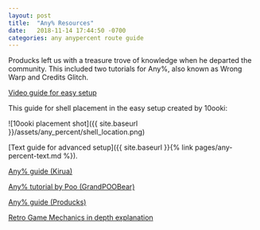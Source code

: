 ```yaml
---
layout: post
title:  "Any% Resources"
date:   2018-11-14 17:44:50 -0700
categories: any anypercent route guide
---
```


Producks left us with a treasure trove of knowledge when he departed the community. This included two tutorials for Any%, also known as Wrong Warp and Credits Glitch.

[Video guide for easy setup](https://player.twitch.tv/?video=v44637740)

This guide for shell placement in the easy setup created by 10ooki:

![10ooki placement shot]({{ site.baseurl }}/assets/any_percent/shell_location.png)

[Text guide for advanced setup]({{ site.baseurl }}{% link pages/any-percent-text.md %}).

[Any% guide (Kirua)](https://www.twitch.tv/videos/172716898)

[Any% tutorial by Poo (GrandPOOBear)](https://youtu.be/Y4X6nASGPHU)

[Any% guide (Producks)](https://drive.google.com/file/d/0B6EA540L0EBwRFUzN1Y2VTc2SWM/view)

[Retro Game Mechanics in depth explanation](https://youtu.be/fxZuzos7Auk)
